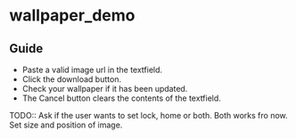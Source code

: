 # wallpaper_demo


## Guide
- Paste a valid image url in the textfield.
- Click the download button.
- Check your wallpaper if it has been updated.
- The Cancel button clears the contents of the textfield.



TODO::
 Ask if the user wants to set lock, home or both. Both works fro now.
Set size and position of image.